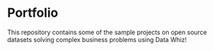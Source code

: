 # Portfolio


This repository contains some of the sample projects on open source datasets solving complex business problems using Data Whiz! 
